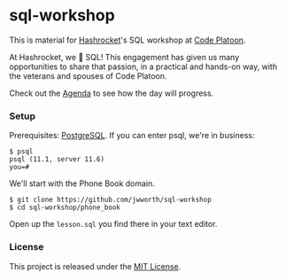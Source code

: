 # sql-workshop

This is material for [Hashrocket][hr]'s SQL workshop at [Code Platoon][cp].

At Hashrocket, we 💜 SQL! This engagement has given us many opportunities to
share that passion, in a practical and hands-on way, with the veterans and
spouses of Code Platoon.

Check out the [Agenda][agenda] to see how the day will progress.

### Setup

Prerequisites: [PostgreSQL][pg]. If you can enter psql, we're in business:

```
$ psql
psql (11.1, server 11.6)
you=#
```

We'll start with the Phone Book domain.

```
$ git clone https://github.com/jwworth/sql-workshop
$ cd sql-workshop/phone_book
```

Open up the `lesson.sql` you find there in your text editor.

### License

This project is released under the [MIT License][mit].

[agenda]: agenda.md
[cp]: https://www.codeplatoon.org/
[hr]: https://hashrocket.com/
[mit]: http://www.opensource.org/licenses/MIT
[pg]: https://hashrocket.com/
